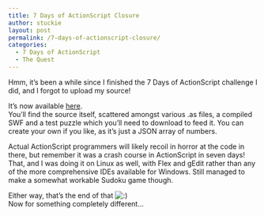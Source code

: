 ```yaml
---
title: 7 Days of ActionScript Closure
author: stuckie
layout: post
permalink: /7-days-of-actionscript-closure/
categories:
  - 7 Days of ActionScript
  - The Quest
---
```

Hmm, it&#8217;s been a while since I finished the 7 Days of ActionScript challenge I did, and I forgot to upload my source!

It&#8217;s now available [here][1].  
You&#8217;ll find the source itself, scattered amongst various .as files, a compiled SWF and a test puzzle which you&#8217;ll need to download to feed it. You can create your own if you like, as it&#8217;s just a JSON array of numbers.

Actual ActionScript programmers will likely recoil in horror at the code in there, but remember it was a crash course in ActionScript in seven days! That, and I was doing it on Linux as well, with Flex and gEdit rather than any of the more comprehensive IDEs available for Windows. Still managed to make a somewhat workable Sudoku game though.

Either way, that&#8217;s the end of that <img src="http://stuckiegamez.co.uk/wp-includes/images/smilies/icon_smile.gif" alt=":)" class="wp-smiley" />  
Now for something completely different&#8230;

 [1]: http://stuckiegamez.co.uk/gamez/sudoku